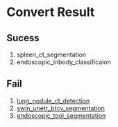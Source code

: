 # Convert Result

## Sucess
1. spleen_ct_segmentation
2. endoscopic_inbody_classificaion

## Fail
1. [lung_nodule_ct_detection](./lung_nodule_ct_detection.md)
2. [swin_unetr_btcv_segmentation](./swin_unetr_btcv_segmentation.md)
3. [endoscopic_tool_segmentation](./endoscopic_tool_segmentation.md)
